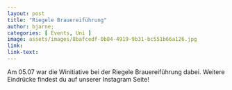 ```yaml
---
layout: post
title: "Riegele Brauereiführung"
author: bjarne;
categories: [ Events, Uni ]
image: assets/images/8bafcedf-0b84-4919-9b31-bc551b66a126.jpg
link:
link-text:
---
```

Am 05.07 war die Winitiative bei der Riegele Brauereiführung dabei. Weitere Eindrücke findest du auf unserer Instagram Seite!
